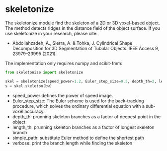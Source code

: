 # skeletonize

The skeletonize module find the skeleton of a 2D or 3D voxel-based object. The method detects ridges in the distance field of the object surface. If you use skeletonize in your research, please cite:

- Abdollahzadeh, A., Sierra, A. & Tohka, J. Cylindrical Shape Decomposition for 3D Segmentation of Tubular Objects. IEEE Access 9, 23979–23995 (2021).

The implementation only requires numpy and scikit-fmm:

```python
from skeletonize import skeletonize

skel = skeletonize(speed_power=1.2, Euler_step_size=0.5, depth_th=2, length_th=None, simple_path=False, verbose=False)
s = skel.skeleton(bw)

```
- speed_power defines the power of speed image.
- Euler_step_size: The Euler scheme is used for the back-tracking procedure, which solves the ordinary differential equation with a sub-voxel accuracy. 
- depth_th: prunning skeleton branches as a factor of deepest point in the object
- length_th: prunning skeleton branches as a factor of longest skeleton branch
- simple_path: substitute Euler method to define the shortest path
- verbose: print the branch length while finding the skeleton
